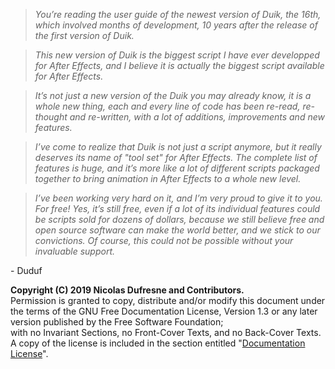 > _You’re reading the user guide of the newest version of Duik, the 16th, which involved months of development, 10 years after the release of the first version of Duik._

> _This new version of Duik is the biggest script I have ever developped for After Effects, and I believe it is actually the biggest script available for After Effects._

> _It’s not just a new version of the Duik you may already know, it is a whole new thing, each and every line of code has been re-read, re-thought and re-written, with a lot of additions, improvements and new features._

> _I’ve come to realize that Duik is not just a script anymore, but it really deserves its name of "tool set" for After Effects. The complete list of features is huge, and it’s more like a lot of different scripts packaged together to bring animation in After Effects to a whole new level._

> _I’ve been working very hard on it, and I’m very proud to give it to you. For free! Yes, it’s still free, even if a lot of its individual features could be scripts sold for dozens of dollars, because we still believe free and open source software can make the world better, and we stick to our convictions. Of course, this could not be possible without your invaluable support._

\- Duduf


**Copyright (C)  2019 Nicolas Dufresne and Contributors.**  
Permission is granted to copy, distribute and/or modify this document under the terms of the GNU Free Documentation License, Version 1.3 or any later version published by the Free Software Foundation;  
with no Invariant Sections, no Front-Cover Texts, and no Back-Cover Texts.
A copy of the license is included in the section entitled "[Documentation License](doc-license.md)".